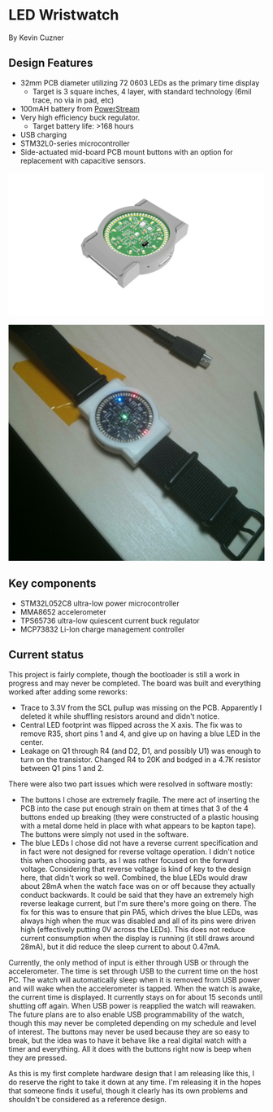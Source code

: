 # LED Wristwatch

By Kevin Cuzner

## Design Features

- 32mm PCB diameter utilizing 72 0603 LEDs as the primary time display
    - Target is 3 square inches, 4 layer, with standard technology (6mil trace,
      no via in pad, etc)
- 100mAH battery from [PowerStream](http://www.powerstream.com/)
- Very high efficiency buck regulator.
    - Target battery life: >168 hours
- USB charging
- STM32L0-series microcontroller
- Side-actuated mid-board PCB mount buttons with an option for replacement with
  capacitive sensors.

![Current "Artists" impression](docs/simple-led-watch.png)

![Actual watch](docs/completed-watch.jpg)

## Key components

 - STM32L052C8 ultra-low power microcontroller
 - MMA8652 accelerometer
 - TPS65736 ultra-low quiescent current buck regulator
 - MCP73832 Li-Ion charge management controller

## Current status

This project is fairly complete, though the bootloader is still a work in
progress and may never be completed. The board was built and everything worked
after adding some reworks:

 - Trace to 3.3V from the SCL pullup was missing on the PCB. Apparently I
   deleted it while shuffling resistors around and didn't notice.
 - Central LED footprint was flipped across the X axis. The fix was to remove
   R35, short pins 1 and 4, and give up on having a blue LED in the center.
 - Leakage on Q1 through R4 (and D2, D1, and possibly U1) was enough to turn on
   the transistor. Changed R4 to 20K and bodged in a 4.7K resistor between Q1
   pins 1 and 2.

There were also two part issues which were resolved in software mostly:

 - The buttons I chose are extremely fragile. The mere act of inserting the PCB
   into the case put enough strain on them at times that 3 of the 4 buttons
   ended up breaking (they were constructed of a plastic housing with a metal
   dome held in place with what appears to be kapton tape). The buttons were
   simply not used in the software.
 - The blue LEDs I chose did not have a reverse current specification and in
   fact were not designed for reverse voltage operation. I didn't notice this
   when choosing parts, as I was rather focused on the forward voltage.
   Considering that reverse voltage is kind of key to the design here, that
   didn't work so well. Combined, the blue LEDs would draw about 28mA when the
   watch face was on or off because they actually conduct backwards. It could be
   said that they have an extremely high reverse leakage current, but I'm sure
   there's more going on there. The fix for this was to ensure that pin PA5,
   which drives the blue LEDs, was always high when the mux was disabled and all
   of its pins were driven high (effectively putting 0V across the LEDs). This
   does not reduce current consumption when the display is running (it still
   draws around 28mA), but it did reduce the sleep current to about 0.47mA.

Currently, the only method of input is either through USB or through the
accelerometer. The time is set through USB to the current time on the host PC.
The watch will automatically sleep when it is removed from USB power and will
wake when the accelerometer is tapped. When the watch is awake, the current time
is displayed. It currently stays on for about 15 seconds until shutting off
again. When USB power is reapplied the watch will reawaken. The future plans are
to also enable USB programmability of the watch, though this may never be
completed depending on my schedule and level of interest. The buttons may never
be used because they are so easy to break, but the idea was to have it behave
like a real digital watch with a timer and everything. All it does with the
buttons right now is beep when they are pressed.

As this is my first complete hardware design that I am releasing like this, I do
reserve the right to take it down at any time. I'm releasing it in the hopes
that someone finds it useful, though it clearly has its own problems and
shouldn't be considered as a reference design.

